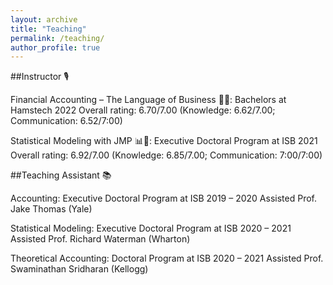 ```yaml
---
layout: archive
title: "Teaching"
permalink: /teaching/
author_profile: true
---
```


##Instructor 🎙️

Financial Accounting – The Language of Business 👥💼: Bachelors at Hamstech 2022
Overall rating: 6.70/7.00
(Knowledge: 6.62/7.00; Communication: 6.52/7:00)

Statistical Modeling with JMP 📊🧮: Executive Doctoral Program at ISB 2021
Overall rating: 6.92/7.00
(Knowledge: 6.85/7.00; Communication: 7:00/7:00)

##Teaching Assistant 📚

Accounting: Executive Doctoral Program at ISB 2019 – 2020
Assisted Prof. Jake Thomas (Yale)

Statistical Modeling: Executive Doctoral Program at ISB 2020 – 2021
Assisted Prof. Richard Waterman (Wharton)

Theoretical Accounting: Doctoral Program at ISB 2020 – 2021
Assisted Prof. Swaminathan Sridharan (Kellogg)